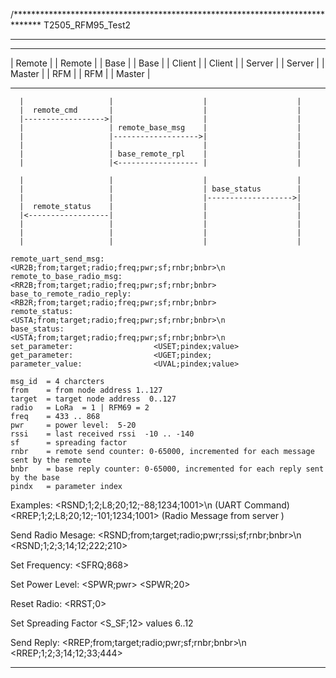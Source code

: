 /******************************************************************************
T2505_RFM95_Test2
*******************************************************************************

-------------       --------------       --------------       --------------
| Remote    |       |  Remote    |       |  Base      |       |  Base      |
| Client    |       |  Client    |       |  Server    |       |  Server    |
| Master    |       |  RFM       |       |  RFM       |       |  Master    |
-------------       --------------       --------------       --------------
      |                   |                    |                    |
      |  remote_cmd       |                    |                    |
      |------------------>|                    |                    |
      |                   | remote_base_msg    |                    |
      |                   |------------------->|                    |
      |                   |                    |                    |
      |                   | base_remote_rpl    |                    |
      |                   |<------------------ |                    |
      
      |                   |                    |                    |
      |                   |                    | base_status        |
      |                   |                    |------------------->|
      |  remote_status    |                    |                    |
      |<------------------|                    |                    |
      |                   |                    |                    |
      |                   |                    |                    |
      |                   |                    |                    |

    remote_uart_send_msg:           <UR2B;from;target;radio;freq;pwr;sf;rnbr;bnbr>\n
    remote_to_base_radio_msg:       <RR2B;from;target;radio;freq;pwr;sf;rnbr;bnbr>
    base_to_remote_radio_reply:     <RB2R;from;target;radio;freq;pwr;sf;rnbr;bnbr>
    remote_status:                  <USTA;from;target;radio;freq;pwr;sf;rnbr;bnbr>\n
    base_status:                    <USTA;from;target;radio;freq;pwr;sf;rnbr;bnbr>\n
    set_parameter:                  <USET;pindex;value>
    get_parameter:                  <UGET;pindex;
    parameter_value:                <UVAL;pindex;value>
    
    msg_id  = 4 charcters
    from    = from node address 1..127
    target  = target node address  0..127
    radio   = LoRa  = 1 | RFM69 = 2
    freq    = 433 .. 868
    pwr     = power level:  5-20
    rssi    = last received rssi  -10 .. -140
    sf      = spreading factor
    rnbr    = remote send counter: 0-65000, incremented for each message sent by the remote
    bnbr    = base reply counter: 0-65000, incremented for each reply sent by the base
    pindx   = parameter index

  Examples:
    <RSND;1;2;L8;20;12;-88;1234;1001>\n   (UART Command)
    <RREP;1;2;L8;20;12;-101;1234;1001>     (Radio Message from server )

Send Radio Mesage:
<RSND;from;target;radio;pwr;rssi;sf;rnbr;bnbr>\n
<RSND;1;2;3;14;12;222;210>

Set Frequency:
<SFRQ;868>

Set Power Level:
<SPWR;pwr>
<SPWR;20>

Reset Radio:
<RRST;0>

Set Spreading Factor
<S_SF;12>    values 6..12

Send Reply:
<RREP;from;target;radio;pwr;sf;rnbr;bnbr>\n
<RREP;1;2;3;14;12;33;444>





*******************************************************************************